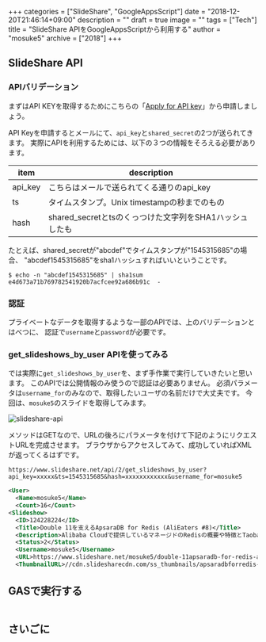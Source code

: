 +++
categories = ["SlideShare", "GoogleAppsScript"]
date = "2018-12-20T21:46:14+09:00"
description = ""
draft = true
image = ""
tags = ["Tech"]
title = "SlideShare APIをGoogleAppsScriptから利用する"
author = "mosuke5"
archive = ["2018"]
+++


## SlideShare API
### APIバリデーション
まずはAPI KEYを取得するためにこちらの「[Apply for API key](https://www.slideshare.net/developers/applyforapi)」から申請しましょう。

API Keyを申請するとメールにて、`api_key`と`shared_secret`の2つが送られてきます。
実際にAPIを利用するためには、以下の３つの情報をそろえる必要があります。

|item|description|
|---|---|
|api_key|こちらはメールで送られてくる通りのapi_key|
|ts|タイムスタンプ。Unix timestampの秒までのもの|
|hash|shared_secretとtsのくっつけた文字列をSHA1ハッシュしたも|

たとえば、shared_secretが"abcdef"でタイムスタンプが"1545315685"の場合、
"abcdef1545315685"をsha1ハッシュすればいいということです。

```
$ echo -n "abcdef1545315685" | sha1sum
e4d673a71b769782541920b7acfcee92a686b91c  -
```

### 認証
プライベートなデータを取得するような一部のAPIでは、上のバリデーションとはべつに、
認証で`username`と`password`が必要です。

### get_slideshows_by_user APIを使ってみる
では実際に`get_slideshows_by_user`を、まず手作業で実行していきたいと思います。
このAPIでは公開情報のみ使うので認証は必要ありません。
必須パラメータは`username_for`のみなので、取得したいユーザの名前だけで大丈夫です。
今回は、`mosuke5`のスライドを取得してみます。

![slideshare-api](/image/slideshare_api_by_user.png)

メソッドはGETなので、URLの後ろにパラメータを付けて下記のようにリクエストURLを完成させます。
ブラウザからアクセスしてみて、成功していればXMLが返ってくるはずです。

```
https://www.slideshare.net/api/2/get_slideshows_by_user?api_key=xxxxx&ts=1545315685&hash=xxxxxxxxxxxx&username_for=mosuke5
```

```xml
<User>
  <Name>mosuke5</Name>
  <Count>16</Count>
<Slideshow>
  <ID>124228224</ID>
  <Title>Double 11を支えるApsaraDB for Redis (AliEaters #8)</Title>
  <Description>Alibaba Cloudで提供しているマネージドのRedisの概要や特徴とTaobao内での利用について少しだけ触れます。元ネタはAlibaba Cloudの国際チームが投稿しているブログです。</Description>
  <Status>2</Status>
  <Username>mosuke5</Username>
  <URL>https://www.slideshare.net/mosuke5/double-11apsaradb-for-redis-alieaters-8</URL>
  <ThumbnailURL>//cdn.slidesharecdn.com/ss_thumbnails/apsaradbforredis-181128061230-thumbnail.jpg?cb=1543385711</ThumbnailURL>
```

## GASで実行する
```javascript
```

## さいごに
